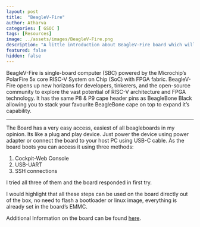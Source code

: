 ```yaml
---
layout: post
title:  "BeagleV-Fire"
author: Atharva
categories: [ GSOC ]
tags: [Resources]
image: ../assets/images/BeagleV-Fire.png
description: "A little introduction about BeagleV-Fire board which will be used during my GSOC project"
featured: false
hidden: false
---
```


BeagleV-Fire is single-board computer (SBC) powered by the Microchip’s PolarFire 5x core RISC-V System on Chip (SoC) with FPGA fabric. BeagleV-Fire opens up new horizons for developers, tinkerers, and the open-source community to explore the vast potential of RISC-V architecture and FPGA technology. It has the same P8 & P9 cape header pins as BeagleBone Black allowing you to stack your favourite BeagleBone cape on top to expand it’s capability. 

---

The Board has a very easy access, easiest of all beagleboards in my opinion. Its like a plug and play device. Just power the device using power adapter or connect the board to your host PC using USB-C cable. As the board boots you can access it using three methods:

1. Cockpit-Web Console
2. USB-UART 
3. SSH connections 

I tried all three of them and the board responded in first try.

I would highlight that all these steps can be used on the board directly out of the box, no need to flash a bootloader or linux image, everything is already set in the board’s EMMC.

Additional Information on the board can be found [here](https://docs.beagleboard.io/latest/boards/beaglev/fire/01-introduction.html).